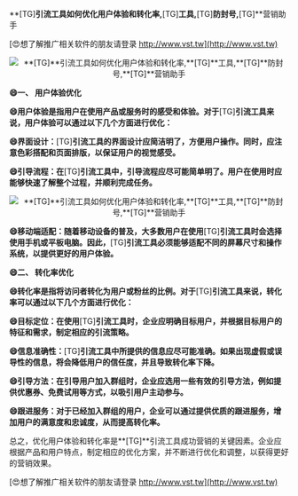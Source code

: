 **[TG]**引流工具如何优化用户体验和转化率,**[TG]**工具,**[TG]**防封号,**[TG]**营销助手

[😍想了解推广相关软件的朋友请登录 http://www.vst.tw](http://www.vst.tw)

 <center><img src="https://vst.tw/MP4/tuiguang/png/4.png" alt="**[TG]**引流工具如何优化用户体验和转化率,**[TG]**工具,**[TG]**防封号,**[TG]**营销助手"></center>

**😄一、 用户体验优化**

**😄用户体验是指用户在使用产品或服务时的感受和体验。对于**[TG]**引流工具来说，用户体验可以通过以下几个方面进行优化：**

**😄界面设计：**[TG]**引流工具的界面设计应简洁明了，方便用户操作。同时，应注意色彩搭配和页面排版，以保证用户的视觉感受。**

**😄引导流程：在**[TG]**引流工具中，引导流程应尽可能简单明了。用户在使用时应能够快速了解整个过程，并顺利完成任务。**

 <center><img src="https://vst.tw/MP4/tuiguang/png/6.png" alt="**[TG]**引流工具如何优化用户体验和转化率,**[TG]**工具,**[TG]**防封号,**[TG]**营销助手"></center>

**😄移动端适配：随着移动设备的普及，大多数用户在使用**[TG]**引流工具时会选择使用手机或平板电脑。因此，**[TG]**引流工具必须能够适配不同的屏幕尺寸和操作系统，以提供更好的用户体验。**

**😄二、 转化率优化**

**😄转化率是指将访问者转化为用户或粉丝的比例。对于**[TG]**引流工具来说，转化率可以通过以下几个方面进行优化：**

**😄目标定位：在使用**[TG]**引流工具时，企业应明确目标用户，并根据目标用户的特征和需求，制定相应的引流策略。**

**😄信息准确性：**[TG]**引流工具中所提供的信息应尽可能准确。如果出现虚假或误导性的信息，将会降低用户的信任度，并且导致转化率下降。**

**😄引导方法：在引导用户加入群组时，企业应选用一些有效的引导方法，例如提供优惠券、免费试用等方式，以吸引用户主动参与。**

**😄跟进服务：对于已经加入群组的用户，企业可以通过提供优质的跟进服务，增加用户的满意度和忠诚度，从而提高转化率。**

总之，优化用户体验和转化率是**[TG]**引流工具成功营销的关键因素。企业应根据产品和用户特点，制定相应的优化方案，并不断进行优化和调整，以获得更好的营销效果。

[😍想了解推广相关软件的朋友请登录 http://www.vst.tw](http://www.vst.tw)




